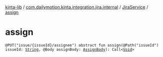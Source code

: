 [kinta-lib](../../index.md) / [com.dailymotion.kinta.integration.jira.internal](../index.md) / [JiraService](index.md) / [assign](./assign.md)

# assign

`@PUT("issue/{issueId}/assignee") abstract fun assign(@Path("issueId") issueId: `[`String`](https://kotlinlang.org/api/latest/jvm/stdlib/kotlin/-string/index.html)`, @Body assignBody: `[`AssignBody`](../-assign-body/index.md)`): Call<`[`Void`](https://docs.oracle.com/javase/6/docs/api/java/lang/Void.html)`>`